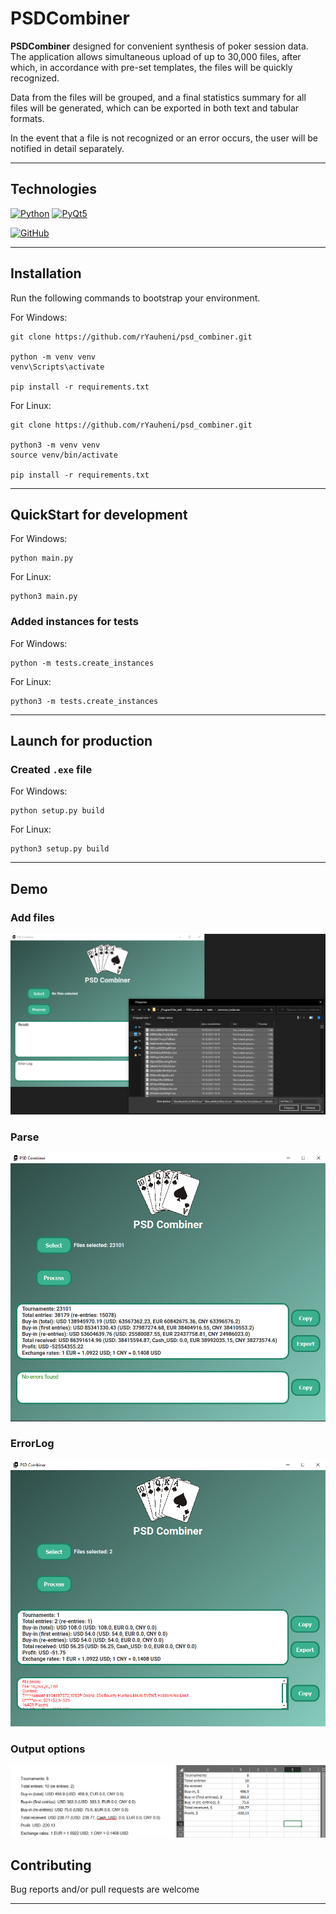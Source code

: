 # PSDCombiner

**PSDCombiner** designed for convenient synthesis of poker session data. The application allows simultaneous upload 
of up to 30,000 files, after which, in accordance with pre-set templates, the files will be quickly recognized.

Data from the files will be grouped, and a final statistics summary for all files will be generated, which 
can be exported in both text and tabular formats. 

In the event that a file is not recognized or an error occurs, the user will be notified in detail separately.

[//]: # (Это приложение разработано для удобного синтеза данных покерных сессий.)

[//]: # (В приложение можно единовременно загрузить до 30 000 файлов, после чего в соответвии с заранее предустановленными шаблонами файлы быстро будут распознаны.)

[//]: # (Данные из файлов будут сгруппированы и будет подведена итоговая статиска по всем файлом, которую можно будет вывести как в текстовом формате, так и в формате, пригодном для добавления в таблицу.)

[//]: # (В случае, если файл не будет разпознан или возникнет иная ошибка, об этом пользователю будет подробно сообщено отдельно.)
___

## Technologies

[![Python](https://img.shields.io/badge/Python-3.10-%23FFD040?logo=python&logoColor=white&labelColor=%23376E9D)](https://www.python.org/downloads/release/python-31012/)
[![PyQt5](https://img.shields.io/badge/PyQt5-5.15-%2343B02A?logo=python&logoColor=white&labelColor=%505050)](https://doc.qt.io/qt.html#qt5)

[![GitHub](https://img.shields.io/badge/GitHub-%23000000?logoColor=white&labelColor=%23293133&logo=github)](https://github.com/)

___

## Installation

Run the following commands to bootstrap your environment.

For Windows:

```commandline
git clone https://github.com/rYauheni/psd_combiner.git

python -m venv venv
venv\Scripts\activate

pip install -r requirements.txt
```

For Linux:

```commandline
git clone https://github.com/rYauheni/psd_combiner.git

python3 -m venv venv
source venv/bin/activate

pip install -r requirements.txt
```

___

## QuickStart for development

For Windows:

   ```commandline
   python main.py
   ```

For Linux:

   ```commandline
   python3 main.py
   ```

### Added instances for tests

For Windows:

   ```commandline
   python -m tests.create_instances
   ```

For Linux:

   ```commandline
   python3 -m tests.create_instances
   ```
___

## Launch for production

### Created `.exe` file

For Windows:

   ```commandline
   python setup.py build
   ```

For Linux:

   ```commandline
   python3 setup.py build
   ```

 ___

## Demo

### Add files
![addfiles](demo/PSDC_add_files.png)

### Parse
![parse](demo/PSDC_result.png)

### ErrorLog
![errorlog](demo/PSDC_error_log.png)

### Output options
![output](demo/PSDC_output.png)


## Contributing

Bug reports and/or pull requests are welcome
___
